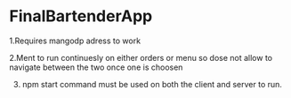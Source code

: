 # FinalBartenderApp
1.Requires mangodp adress to work

2.Ment to run continuesly on either orders or menu so dose not allow to navigate between the two once one is choosen

3. npm start command must be used on both the client and server to run.
